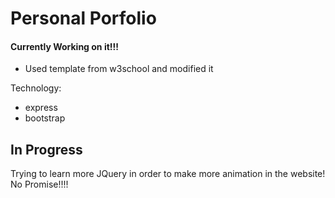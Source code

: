 # Personal Porfolio

#### Currently Working on it!!!

- Used template from w3school and modified it

Technology:
- express
- bootstrap

## In Progress
Trying to learn more JQuery in order to make more animation in the website!
No Promise!!!!
